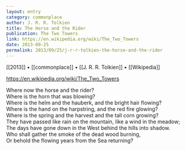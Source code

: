 ```yaml
---
layout: entry
category: commonplace
author: J. R. R. Tolkien
title: The Horse and the Rider
publication: The Two Towers
link: https://en.wikipedia.org/wiki/The_Two_Towers
date: 2013-09-25
permalink: 2013/09/25/j-r-r-tolkien-the-horse-and-the-rider
---
```


[[2013]] • [[commonplace]] • [[J. R. R. Tolkien]] • [[Wikipedia]]

https://en.wikipedia.org/wiki/The_Two_Towers

Where now the horse and the rider? 
<br>Where is the horn that was blowing?
<br>Where is the helm and the hauberk, and the bright hair flowing?
<br>Where is the hand on the harpstring, and the red fire glowing?
<br>Where is the spring and the harvest and the tall corn growing?
<br>They have passed like rain on the mountain, like a wind in the meadow;
<br>The days have gone down in the West behind the hills into shadow.
<br>Who shall gather the smoke of the dead wood burning,
<br>Or behold the flowing years from the Sea returning?